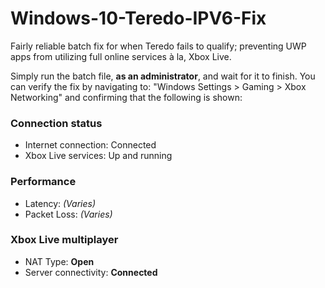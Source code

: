 # Windows-10-Teredo-IPV6-Fix
Fairly reliable batch fix for when Teredo fails to qualify; preventing UWP apps from utilizing full online services à la, Xbox Live.

Simply run the batch file, **as an administrator**, and wait for it to finish. 
You can verify the fix by navigating to: "Windows Settings > Gaming > Xbox Networking" and confirming that the following is shown:

### Connection status
* Internet connection: Connected
* Xbox Live services: Up and running
### Performance
* Latency: *(Varies)*
* Packet Loss: *(Varies)*
### Xbox Live multiplayer
* NAT Type: **Open**
* Server connectivity: **Connected**
